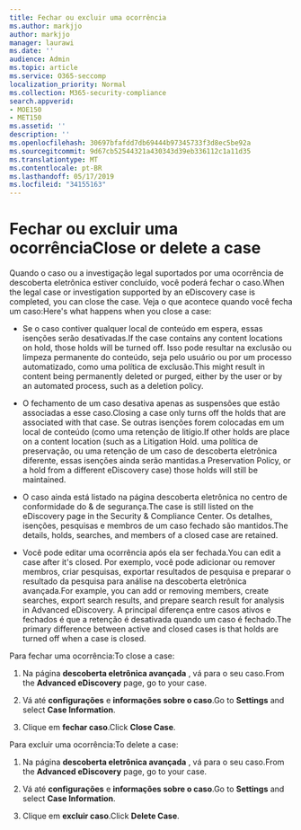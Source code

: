 ```yaml
---
title: Fechar ou excluir uma ocorrência
ms.author: markjjo
author: markjjo
manager: laurawi
ms.date: ''
audience: Admin
ms.topic: article
ms.service: O365-seccomp
localization_priority: Normal
ms.collection: M365-security-compliance
search.appverid:
- MOE150
- MET150
ms.assetid: ''
description: ''
ms.openlocfilehash: 30697bfafdd7db69444b97345733f3d8ec5be92a
ms.sourcegitcommit: 9d67cb52544321a430343d39eb336112c1a11d35
ms.translationtype: MT
ms.contentlocale: pt-BR
ms.lasthandoff: 05/17/2019
ms.locfileid: "34155163"
---
```

# <a name="close-or-delete-a-case"></a><span data-ttu-id="57acb-102">Fechar ou excluir uma ocorrência</span><span class="sxs-lookup"><span data-stu-id="57acb-102">Close or delete a case</span></span>

<span data-ttu-id="57acb-103">Quando o caso ou a investigação legal suportados por uma ocorrência de descoberta eletrônica estiver concluído, você poderá fechar o caso.</span><span class="sxs-lookup"><span data-stu-id="57acb-103">When the legal case or investigation supported by an eDiscovery case is completed, you can close the case.</span></span> <span data-ttu-id="57acb-104">Veja o que acontece quando você fecha um caso:</span><span class="sxs-lookup"><span data-stu-id="57acb-104">Here's what happens when you close a case:</span></span>

- <span data-ttu-id="57acb-105">Se o caso contiver qualquer local de conteúdo em espera, essas isenções serão desativadas.</span><span class="sxs-lookup"><span data-stu-id="57acb-105">If the case contains any content locations on hold, those holds will be turned off.</span></span> <span data-ttu-id="57acb-106">Isso pode resultar na exclusão ou limpeza permanente do conteúdo, seja pelo usuário ou por um processo automatizado, como uma política de exclusão.</span><span class="sxs-lookup"><span data-stu-id="57acb-106">This might result in content being permanently deleted or purged, either by the user or by an automated process, such as a deletion policy.</span></span>

- <span data-ttu-id="57acb-107">O fechamento de um caso desativa apenas as suspensões que estão associadas a esse caso.</span><span class="sxs-lookup"><span data-stu-id="57acb-107">Closing a case only turns off the holds that are associated with that case.</span></span> <span data-ttu-id="57acb-108">Se outras isenções forem colocadas em um local de conteúdo (como uma retenção de litígio.</span><span class="sxs-lookup"><span data-stu-id="57acb-108">If other holds are place on a content location (such as a Litigation Hold.</span></span> <span data-ttu-id="57acb-109">uma política de preservação, ou uma retenção de um caso de descoberta eletrônica diferente, essas isenções ainda serão mantidas.</span><span class="sxs-lookup"><span data-stu-id="57acb-109">a Preservation Policy, or a hold from a different eDiscovery case) those holds will still be maintained.</span></span>

- <span data-ttu-id="57acb-110">O caso ainda está listado na página descoberta eletrônica no centro de conformidade do & de segurança.</span><span class="sxs-lookup"><span data-stu-id="57acb-110">The case is still listed on the eDiscovery page in the Security & Compliance Center.</span></span> <span data-ttu-id="57acb-111">Os detalhes, isenções, pesquisas e membros de um caso fechado são mantidos.</span><span class="sxs-lookup"><span data-stu-id="57acb-111">The details, holds, searches, and members of a closed case are retained.</span></span>

- <span data-ttu-id="57acb-112">Você pode editar uma ocorrência após ela ser fechada.</span><span class="sxs-lookup"><span data-stu-id="57acb-112">You can edit a case after it's closed.</span></span> <span data-ttu-id="57acb-113">Por exemplo, você pode adicionar ou remover membros, criar pesquisas, exportar resultados de pesquisa e preparar o resultado da pesquisa para análise na descoberta eletrônica avançada.</span><span class="sxs-lookup"><span data-stu-id="57acb-113">For example, you can add or removing members, create searches, export search results, and prepare search result for analysis in Advanced eDiscovery.</span></span> <span data-ttu-id="57acb-114">A principal diferença entre casos ativos e fechados é que a retenção é desativada quando um caso é fechado.</span><span class="sxs-lookup"><span data-stu-id="57acb-114">The primary difference between active and closed cases is that holds are turned off when a case is closed.</span></span>

<span data-ttu-id="57acb-115">Para fechar uma ocorrência:</span><span class="sxs-lookup"><span data-stu-id="57acb-115">To close a case:</span></span>

1. <span data-ttu-id="57acb-116">Na página **descoberta eletrônica avançada** , vá para o seu caso.</span><span class="sxs-lookup"><span data-stu-id="57acb-116">From the **Advanced eDiscovery** page, go to your case.</span></span>

2. <span data-ttu-id="57acb-117">Vá até **configurações** e **informações sobre o caso**.</span><span class="sxs-lookup"><span data-stu-id="57acb-117">Go to **Settings** and select **Case Information**.</span></span> 

3. <span data-ttu-id="57acb-118">Clique em **fechar caso**.</span><span class="sxs-lookup"><span data-stu-id="57acb-118">Click **Close Case**.</span></span> 

<span data-ttu-id="57acb-119">Para excluir uma ocorrência:</span><span class="sxs-lookup"><span data-stu-id="57acb-119">To delete a case:</span></span>

1. <span data-ttu-id="57acb-120">Na página **descoberta eletrônica avançada** , vá para o seu caso.</span><span class="sxs-lookup"><span data-stu-id="57acb-120">From the **Advanced eDiscovery** page, go to your case.</span></span>

2. <span data-ttu-id="57acb-121">Vá até **configurações** e **informações sobre o caso**.</span><span class="sxs-lookup"><span data-stu-id="57acb-121">Go to **Settings** and select **Case Information**.</span></span> 

3. <span data-ttu-id="57acb-122">Clique em **excluir caso**.</span><span class="sxs-lookup"><span data-stu-id="57acb-122">Click **Delete Case**.</span></span> 
